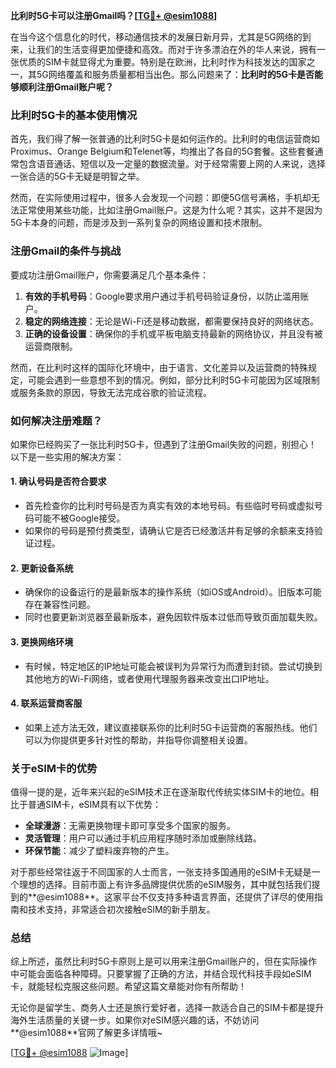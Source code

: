 **比利时5G卡可以注册Gmail吗？[[TG💪+ @esim1088](https://t.me/s/esim1088)]**

在当今这个信息化的时代，移动通信技术的发展日新月异，尤其是5G网络的到来，让我们的生活变得更加便捷和高效。而对于许多漂泊在外的华人来说，拥有一张优质的SIM卡就显得尤为重要。特别是在欧洲，比利时作为科技发达的国家之一，其5G网络覆盖和服务质量都相当出色。那么问题来了：**比利时的5G卡是否能够顺利注册Gmail账户呢？**

### **比利时5G卡的基本使用情况**

首先，我们得了解一张普通的比利时5G卡是如何运作的。比利时的电信运营商如Proximus、Orange Belgium和Telenet等，均推出了各自的5G套餐。这些套餐通常包含语音通话、短信以及一定量的数据流量。对于经常需要上网的人来说，选择一张合适的5G卡无疑是明智之举。

然而，在实际使用过程中，很多人会发现一个问题：即便5G信号满格，手机却无法正常使用某些功能，比如注册Gmail账户。这是为什么呢？其实，这并不是因为5G卡本身的问题，而是涉及到一系列复杂的网络设置和技术限制。

### **注册Gmail的条件与挑战**

要成功注册Gmail账户，你需要满足几个基本条件：

1. **有效的手机号码**：Google要求用户通过手机号码验证身份，以防止滥用账户。
2. **稳定的网络连接**：无论是Wi-Fi还是移动数据，都需要保持良好的网络状态。
3. **正确的设备设置**：确保你的手机或平板电脑支持最新的网络协议，并且没有被运营商限制。

然而，在比利时这样的国际化环境中，由于语言、文化差异以及运营商的特殊规定，可能会遇到一些意想不到的情况。例如，部分比利时5G卡可能因为区域限制或服务条款的原因，导致无法完成谷歌的验证流程。

### **如何解决注册难题？**

如果你已经购买了一张比利时5G卡，但遇到了注册Gmail失败的问题，别担心！以下是一些实用的解决方案：

#### **1. 确认号码是否符合要求**
   - 首先检查你的比利时号码是否为真实有效的本地号码。有些临时号码或虚拟号码可能不被Google接受。
   - 如果你的号码是预付费类型，请确认它是否已经激活并有足够的余额来支持验证过程。

#### **2. 更新设备系统**
   - 确保你的设备运行的是最新版本的操作系统（如iOS或Android）。旧版本可能存在兼容性问题。
   - 同时也要更新浏览器至最新版本，避免因软件版本过低而导致页面加载失败。

#### **3. 更换网络环境**
   - 有时候，特定地区的IP地址可能会被误判为异常行为而遭到封锁。尝试切换到其他地方的Wi-Fi网络，或者使用代理服务器来改变出口IP地址。

#### **4. 联系运营商客服**
   - 如果上述方法无效，建议直接联系你的比利时5G卡运营商的客服热线。他们可以为你提供更多针对性的帮助，并指导你调整相关设置。

### **关于eSIM卡的优势**

值得一提的是，近年来兴起的eSIM技术正在逐渐取代传统实体SIM卡的地位。相比于普通SIM卡，eSIM具有以下优势：

- **全球漫游**：无需更换物理卡即可享受多个国家的服务。
- **灵活管理**：用户可以通过手机应用程序随时添加或删除线路。
- **环保节能**：减少了塑料废弃物的产生。

对于那些经常往返于不同国家的人士而言，一张支持多国通用的eSIM卡无疑是一个理想的选择。目前市面上有许多品牌提供优质的eSIM服务，其中就包括我们提到的**@esim1088**。这家平台不仅支持多种语言界面，还提供了详尽的使用指南和技术支持，非常适合初次接触eSIM的新手朋友。

### **总结**

综上所述，虽然比利时5G卡原则上是可以用来注册Gmail账户的，但在实际操作中可能会面临各种障碍。只要掌握了正确的方法，并结合现代科技手段如eSIM卡，就能轻松克服这些问题。希望这篇文章能对你有所帮助！

无论你是留学生、商务人士还是旅行爱好者，选择一款适合自己的SIM卡都是提升海外生活质量的关键一步。如果你对eSIM感兴趣的话，不妨访问**@esim1088**官网了解更多详情哦~

[[TG💪+ @esim1088](https://t.me/s/esim1088) ![Image](https://i.postimg.cc/4NQfJmqS/Snipaste-2025-05-13-00-14-12.png)]